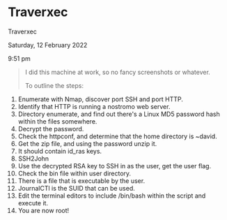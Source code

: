# Traverxec

Traverxec

Saturday, 12 February 2022

9:51 pm

&#x20;

> I did this machine at work, so no fancy screenshots or whatever.
>
> &#x20;
>
> To outline the steps:

1. Enumerate with Nmap, discover port SSH and port HTTP.
2. Identify that HTTP is running a nostromo web server.
3. Directory enumerate, and find out there's a Linux MD5 password hash within the files somewhere.
4. Decrypt the password.
5. Check the httpconf, and determine that the home directory is \~david.
6. Get the zip file, and using the password unzip it.
7. It should contain id\_ras keys.
8. SSH2John
9. Use the decrypted RSA key to SSH in as the user, get the user flag.
10. Check the bin file within user directory.
11. There is a file that is executable by the user.
12. JournalCTl is the SUID that can be used.
13. Edit the terminal editors to include /bin/bash within the script and execute it.
14. You are now root!
